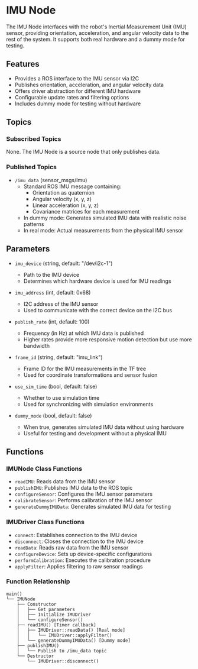 # IMU Node

The IMU Node interfaces with the robot's Inertial Measurement Unit (IMU) sensor, providing orientation, acceleration, and angular velocity data to the rest of the system. It supports both real hardware and a dummy mode for testing.

## Features

- Provides a ROS interface to the IMU sensor via I2C
- Publishes orientation, acceleration, and angular velocity data
- Offers driver abstraction for different IMU hardware
- Configurable update rates and filtering options
- Includes dummy mode for testing without hardware

## Topics

### Subscribed Topics

None. The IMU Node is a source node that only publishes data.

### Published Topics

- `/imu_data` (sensor_msgs/Imu)
  - Standard ROS IMU message containing:
    - Orientation as quaternion
    - Angular velocity (x, y, z)
    - Linear acceleration (x, y, z)
    - Covariance matrices for each measurement
  - In dummy mode: Generates simulated IMU data with realistic noise patterns
  - In real mode: Actual measurements from the physical IMU sensor

## Parameters

- `imu_device` (string, default: "/dev/i2c-1")
  - Path to the IMU device
  - Determines which hardware device is used for IMU readings

- `imu_address` (int, default: 0x68)
  - I2C address of the IMU sensor
  - Used to communicate with the correct device on the I2C bus

- `publish_rate` (int, default: 100)
  - Frequency (in Hz) at which IMU data is published
  - Higher rates provide more responsive motion detection but use more bandwidth

- `frame_id` (string, default: "imu_link")
  - Frame ID for the IMU measurements in the TF tree
  - Used for coordinate transformations and sensor fusion

- `use_sim_time` (bool, default: false)
  - Whether to use simulation time
  - Used for synchronizing with simulation environments

- `dummy_mode` (bool, default: false)
  - When true, generates simulated IMU data without using hardware
  - Useful for testing and development without a physical IMU

## Functions

### IMUNode Class Functions

- `readIMU`: Reads data from the IMU sensor
- `publishIMU`: Publishes IMU data to the ROS topic
- `configureSensor`: Configures the IMU sensor parameters
- `calibrateSensor`: Performs calibration of the IMU sensor
- `generateDummyIMUData`: Generates simulated IMU data for testing

### IMUDriver Class Functions

- `connect`: Establishes connection to the IMU device
- `disconnect`: Closes the connection to the IMU device
- `readData`: Reads raw data from the IMU sensor
- `configureDevice`: Sets up device-specific configurations
- `performCalibration`: Executes the calibration procedure
- `applyFilter`: Applies filtering to raw sensor readings

### Function Relationship

```
main()
└── IMUNode
    ├── Constructor
    │   ├── Get parameters
    │   ├── Initialize IMUDriver
    │   └── configureSensor()
    ├── readIMU() [Timer callback]
    │   ├── IMUDriver::readData() [Real mode]
    │   │   └── IMUDriver::applyFilter()
    │   └── generateDummyIMUData() [Dummy mode]
    ├── publishIMU()
    │   └── Publish to /imu_data topic
    └── Destructor
        └── IMUDriver::disconnect()
```